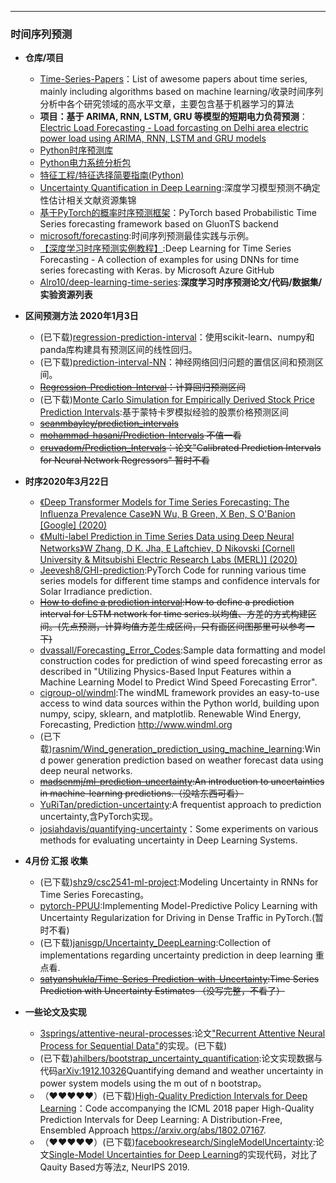 ----------------

### 时间序列预测

- **仓库/项目**
	- [Time-Series-Papers](https://github.com/bighuang624/Time-Series-Papers)：List of awesome papers about time series, mainly including algorithms based on machine learning/收录时间序列分析中各个研究领域的高水平文章，主要包含基于机器学习的算法
	- **项目：基于 ARIMA, RNN, LSTM, GRU 等模型的短期电力负荷预测**：[Electric Load Forecasting - Load forcasting on Delhi area electric power load using ARIMA, RNN, LSTM and GRU models](https://github.com/pyaf/load_forecasting)
	- [Python时序预测库](https://github.com/sky-uk/anticipy)
	- [Python电力系统分析包](https://github.com/PyPSA/PyPSA)
	- [特征工程/特征选择简要指南(Python)](https://github.com/Yimeng-Zhang/feature-engineering-and-feature-selection)
	- [Uncertainty Quantification in Deep Learning](https://github.com/ahmedmalaa/uncertainty):深度学习模型预测不确定性估计相关文献资源集锦
	- [基于PyTorch的概率时序预测框架](https://github.com/zalandoresearch/pytorch-ts)：PyTorch based Probabilistic Time Series forecasting framework based on GluonTS backend
	- [microsoft/forecasting](https://github.com/microsoft/forecasting):时间序列预测最佳实践与示例。
	- [【深度学习时序预测实例教程】](https://github.com/Azure/DeepLearningForTimeSeriesForecasting):Deep Learning for Time Series Forecasting - A collection of examples for using DNNs for time series forecasting with Keras. by Microsoft Azure GitHub
	- [Alro10/deep-learning-time-series](https://github.com/Alro10/deep-learning-time-series):**深度学习时序预测论文/代码/数据集/实验资源列表**

- **区间预测方法 2020年1月3日**
	- (已下载)[regression-prediction-interval](https://github.com/shahejokarian/regression-prediction-interval)：使用scikit-learn、numpy和panda库构建具有预测区间的线性回归。
	- (已下载)[prediction-interval-NN](https://github.com/fishjh2/prediction-interval-NN)：神经网络回归问题的置信区间和预测区间。
	- ~~[Regression-Prediction-Interval](https://github.com/1suraj/Regression-Prediction-Interval)：计算回归预测区间~~
	- (已下载)[Monte Carlo Simulation for Empirically Derived Stock Price Prediction Intervals](https://github.com/jkclem/Monte-Carlo-Simulation-for-Generating-Stock-Price-Prediction-Intervals):基于蒙特卡罗模拟经验的股票价格预测区间
	- ~~[seanmbayley/prediction_intervals](https://github.com/seanmbayley/prediction_intervals)~~
	- ~~[mohammad-hasani/Prediction-Intervals](https://github.com/mohammad-hasani/Prediction-Intervals) 不值一看~~
	- ~~[cruvadom/Prediction_Intervals](https://github.com/cruvadom/Prediction_Intervals)：论文"Calibrated Prediction Intervals for Neural Network Regressors"  暂时不看~~
	


- **时序2020年3月22日**
	- [《Deep Transformer Models for Time Series Forecasting: The Influenza Prevalence Case》N Wu, B Green, X Ben, S O'Banion [Google] (2020) ](https://arxiv.org/abs/2001.08317)
	- [《Multi-label Prediction in Time Series Data using Deep Neural Networks》W Zhang, D K. Jha, E Laftchiev, D Nikovski [Cornell University & Mitsubishi Electric Research Labs (MERL)] (2020)](https://arxiv.org/abs/2001.10098)
	- [Jeevesh8/GHI-prediction](https://github.com/Jeevesh8/GHI-prediction):PyTorch Code for running various time series models for different time stamps and confidence intervals for Solar Irradiance prediction.
	- ~~[How to define a prediction interval](https://github.com/rtaubes/lstm-1):How to define a prediction interval for LSTM network for time series.以均值、方差的方式构建区间。(先点预测，计算均值方差生成区间，只有画区间图那里可以参考一下)~~
	- [dvassall/Forecasting_Error_Codes](https://github.com/dvassall/Forecasting_Error_Codes):Sample data formatting and model construction codes for prediction of wind speed forecasting error as described in "Utilizing Physics-Based Input Features within a Machine Learning Model to Predict Wind Speed Forecasting Error".
	- [cigroup-ol/windml](https://github.com/cigroup-ol/windml):The windML framework provides an easy-to-use access to wind data sources within the Python world, building upon numpy, scipy, sklearn, and matplotlib. Renewable Wind Energy, Forecasting, Prediction http://www.windml.org
	- (已下载)[rasnim/Wind_generation_prediction_using_machine_learning](https://github.com/rasnim/Wind_generation_prediction_using_machine_learning):Wind power generation prediction based on weather forecast data using deep neural networks.
	- ~~[madsenmj/ml-prediction-uncertainty](https://github.com/madsenmj/ml-prediction-uncertainty):An introduction to uncertainties in machine-learning predictions.（没啥东西可看）~~
	- [YuRiTan/prediction-uncertainty](https://github.com/YuRiTan/prediction-uncertainty):A frequentist approach to prediction uncertainty,含PyTorch实现。
	- [josiahdavis/quantifying-uncertainty](https://github.com/josiahdavis/quantifying-uncertainty)：Some experiments on various methods for evaluating uncertainty in Deep Learning Systems.
	

	
- **4月份 汇报 收集**

	- (已下载)[shz9/csc2541-ml-project](https://github.com/shz9/csc2541-ml-project):Modeling Uncertainty in RNNs for Time Series Forecasting。
	- [pytorch-PPUU](https://github.com/Atcold/pytorch-PPUU):Implementing Model-Predictive Policy Learning with Uncertainty Regularization for Driving in Dense Traffic in PyTorch.(暂时不看)
	- (已下载)[janisgp/Uncertainty_DeepLearning](https://github.com/janisgp/Uncertainty_DeepLearning):Collection of implementations regarding uncertainty prediction in deep learning 重点看.
	- ~~[satyanshukla/Time-Series-Prediction-with-Uncertainty](https://github.com/satyanshukla/Time-Series-Prediction-with-Uncertainty):Time Series Prediction with Uncertainty Estimates （没写完整，不看了）~~
	
- **一些论文及实现**
	- [3springs/attentive-neural-processes](https://github.com/3springs/attentive-neural-processes):论文["Recurrent Attentive Neural Process for Sequential Data"](https://arxiv.org/abs/1910.09323)的实现。(已下载)
	- (已下载)[ahilbers/bootstrap_uncertainty_quantification](https://github.com/ahilbers/bootstrap_uncertainty_quantification):论文实现数据与代码[arXiv:1912.10326](https://arxiv.org/abs/1912.10326)Quantifying demand and weather uncertainty in power system models using the m out of n bootstrap。
	- （♥♥♥♥♥）(已下载)[High-Quality Prediction Intervals for Deep Learning](https://github.com/TeaPearce/Deep_Learning_Prediction_Intervals)：Code accompanying the ICML 2018 paper High-Quality Prediction Intervals for Deep Learning: A Distribution-Free, Ensembled Approach https://arxiv.org/abs/1802.07167.
	- （♥♥♥♥♥）(已下载)[facebookresearch/SingleModelUncertainty](https://github.com/facebookresearch/SingleModelUncertainty):论文[Single-Model Uncertainties for Deep Learning](https://arxiv.org/abs/1811.00908)的实现代码，对比了Qauity Based方等法z, NeurIPS 2019.

	
